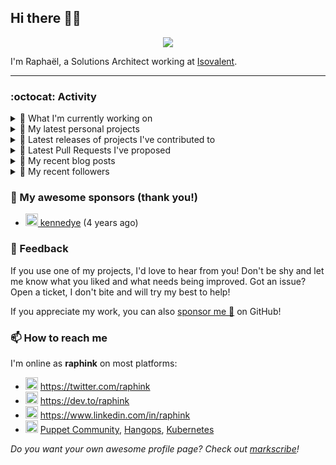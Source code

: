 ## Hi there 👋🏼


<p align="center">
  <a href="https://github.com/ryo-ma/github-profile-trophy"><img src="https://github-profile-trophy.vercel.app/?username=raphink&theme=darkhub&margin-w=15&margin-h=15&no-frame=true&column=5"/></a>
</p>


I'm Raphaël, a Solutions Architect working at [Isovalent](https://github.com/isovalent).

<hr />


### :octocat: Activity

<details>
<summary>👷 What I'm currently working on</summary>

- [raphink/realitycheck](https://github.com/raphink/realitycheck) - a lightweight web app designed to help tweens and teens develop critical thinking skills in the age of social media (5 days ago)
- [isovalent/ebeedex](https://github.com/isovalent/ebeedex) - Find your favorite eBee (5 days ago)
- [cilium/cilium](https://github.com/cilium/cilium) - eBPF-based Networking, Security, and Observability (1 month ago)
- [littlejo/killerkoda-labs](https://github.com/littlejo/killerkoda-labs) -  (1 month ago)
- [raphink/CV](https://github.com/raphink/CV) - My CV in both LaTeX &amp; web/ajax formats (2 months ago)
</details>

<details>
<summary>🌱 My latest personal projects</summary>

- [raphink/realitycheck](https://github.com/raphink/realitycheck) - a lightweight web app designed to help tweens and teens develop critical thinking skills in the age of social media
- [raphink/scriptoguessr](https://github.com/raphink/scriptoguessr) - A Bible verse localisation game
- [raphink/inktober](https://github.com/raphink/inktober) - 
- [raphink/divisor-knight](https://github.com/raphink/divisor-knight) - A game to practice finding divisors
- [raphink/juanita](https://github.com/raphink/juanita) - 
</details>

<details>
<summary>🔭 Latest releases of projects I've contributed to</summary>

- [cilium/cilium-cli](https://github.com/cilium/cilium-cli) ([v0.18.3](https://github.com/cilium/cilium-cli/releases/tag/v0.18.3), 1 week ago) - CLI to install, manage &amp; troubleshoot Kubernetes clusters running Cilium
- [cilium/cilium](https://github.com/cilium/cilium) ([v1.18.0-pre.1](https://github.com/cilium/cilium/releases/tag/v1.18.0-pre.1), 1 week ago) - eBPF-based Networking, Security, and Observability
- [isovalent/instruqt-go](https://github.com/isovalent/instruqt-go) ([v1.7.0](https://github.com/isovalent/instruqt-go/releases/tag/v1.7.0), 4 months ago) - A Go library for the Instruqt API
- [cloud-native-suisse-romande/governance](https://github.com/cloud-native-suisse-romande/governance) ([v1.0.0](https://github.com/cloud-native-suisse-romande/governance/releases/tag/v1.0.0), 6 months ago) - Organization and Association governance
- [isovalent/credly-go](https://github.com/isovalent/credly-go) ([v1.0.0](https://github.com/isovalent/credly-go/releases/tag/v1.0.0), 6 months ago) - A Go library for the Credly API
</details>

<details>
<summary>🔨 Latest Pull Requests I've proposed</summary>

- [Add samurai eBee](https://github.com/isovalent/ebeedex/pull/108) on [isovalent/ebeedex](https://github.com/isovalent/ebeedex) (5 days ago)
- [Add 39 through 42](https://github.com/isovalent/ebeedex/pull/107) on [isovalent/ebeedex](https://github.com/isovalent/ebeedex) (2 weeks ago)
</details>

<details>
<summary>📜 My recent blog posts</summary>

- [How to Automatically Issue Badges for Instruqt Labs](https://dev.to/raphink/how-to-automatically-issue-badges-for-instruqt-labs-18k5) (5 months ago)
- [Streamlining Access to Embedded Instruqt Labs](https://dev.to/raphink/streamlining-access-to-embedded-instruqt-labs-4ph9) (6 months ago)
- [Towards a Modular DevOps Stack](https://dev.to/camptocamp-ops/towards-a-modular-devops-stack-257c) (3 years ago)
- [A 15-year Puppet Journey](https://dev.to/raphink/a-15-year-puppet-journey-4o39) (3 years ago)
- [How to allow dynamic Terraform Provider Configuration](https://dev.to/camptocamp-ops/how-to-allow-dynamic-terraform-provider-configuration-20ik) (3 years ago)
</details>

<details>
<summary>👥 My recent followers</summary>

- [<img src="https://avatars.githubusercontent.com/u/58627821?u=9e5d457eab85279272d144f60f28b90299d60141&amp;v=4" height="20"/> nholuongut](https://github.com/nholuongut)
- [<img src="https://avatars.githubusercontent.com/u/14955397?u=ff89ee424d40a589e509f334960cd17506cff932&amp;v=4" height="20"/> s3mPr1linux](https://github.com/s3mPr1linux)
- [<img src="https://avatars.githubusercontent.com/u/3490905?u=9e7be150525642004d715a38fe8427800213b6c6&amp;v=4" height="20"/> a-lababsa](https://github.com/a-lababsa)
- [<img src="https://avatars.githubusercontent.com/u/28824016?u=9c3bb329553c5baea74ad3af798c2a85ca464ec7&amp;v=4" height="20"/> Barrentd](https://github.com/Barrentd)
- [<img src="https://avatars.githubusercontent.com/u/93091809?u=ba8b68d26f8bbc0538605ab245ccf455441151fe&amp;v=4" height="20"/> isuruK2003](https://github.com/isuruK2003)
</details>


### 💚 My awesome sponsors (thank you!)

- [<img src="https://avatars.githubusercontent.com/u/1110127?v=4" height="20"/> kennedye](https://github.com/kennedye) (4 years ago)


### 💬 Feedback

If you use one of my projects, I'd love to hear from you!
Don't be shy and let me know what you liked and what needs being improved.
Got an issue? Open a ticket, I don't bite and will try my best to help!

If you appreciate my work, you can also [sponsor me 💚](https://github.com/sponsors/raphink) on GitHub!


### 📫 How to reach me

I'm online as **raphink** on most platforms:

- <img src="https://raw.githubusercontent.com/FortAwesome/Font-Awesome/master/svgs/brands/twitter.svg" width="20" alt="Twitter" /> https://twitter.com/raphink
- <img src="https://raw.githubusercontent.com/FortAwesome/Font-Awesome/master/svgs/brands/dev.svg" width="20" alt="Blog" /> https://dev.to/raphink
- <img src="https://raw.githubusercontent.com/FortAwesome/Font-Awesome/master/svgs/brands/linkedin.svg" width="20" alt="LinkedIn" /> https://www.linkedin.com/in/raphink
- <img src="https://raw.githubusercontent.com/FortAwesome/Font-Awesome/master/svgs/brands/slack.svg" width="20" alt="Slack" /> [Puppet Community](https://slack.puppet.com/), [Hangops](https://signup.hangops.com/), [Kubernetes](https://slack.k8s.io/)

*Do you want your own awesome profile page? Check out [markscribe](https://github.com/muesli/markscribe)!*
